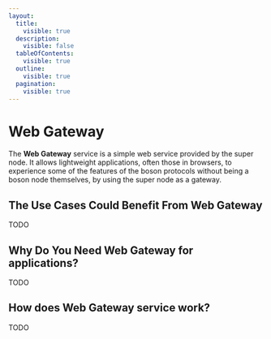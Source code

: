 ```yaml
---
layout:
  title:
    visible: true
  description:
    visible: false
  tableOfContents:
    visible: true
  outline:
    visible: true
  pagination:
    visible: true
---
```


# Web Gateway

The **Web Gateway** service is a simple web service provided by the super node. It allows lightweight applications, often those in browsers, to experience some of the features of the boson protocols without being a boson node themselves, by using the super node as a gateway.

## The Use Cases Could Benefit From Web Gateway

TODO

## Why Do You Need Web Gateway for applications?

TODO

## How does Web Gateway service work?

TODO
